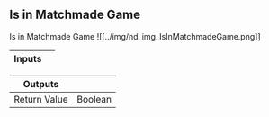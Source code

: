 ## Is in Matchmade Game
Is in Matchmade Game
![[../img/nd_img_IsInMatchmadeGame.png]]

|Inputs||
|--|--|

|Outputs||
|--|--|
| Return Value | Boolean |
